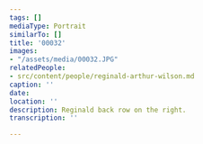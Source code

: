 ```yaml
---
tags: []
mediaType: Portrait
similarTo: []
title: '00032'
images:
- "/assets/media/00032.JPG"
relatedPeople:
- src/content/people/reginald-arthur-wilson.md
caption: ''
date: 
location: ''
description: Reginald back row on the right.
transcription: ''

---
```

